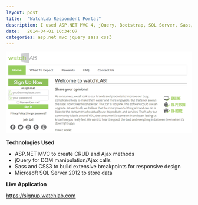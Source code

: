 ```yaml
---
layout: post
title:  "WatchLab Respondent Portal"
description: I used ASP.NET MVC 4, jQuery, Bootstrap, SQL Server, Sass/CSS3 to create a responsive user portal.
date:   2014-04-01 10:34:07
categories: asp.net mvc jquery sass css3
---
```


<img src="/img/watchlab.png" alt="Screenshot">

**Technologies Used**

- ASP.NET MVC to create CRUD and Ajax methods
- jQuery for DOM manipulation/Ajax calls
- Sass and CSS3 to build extensive breakpoints for responsive design
- Microsoft SQL Server 2012 to store data

**Live Application**

<a href="https://signup.watchlab.com" target="_blank">https://signup.watchlab.com</a>
